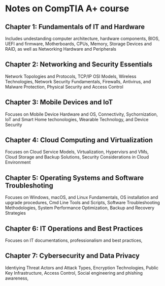 # Notes on CompTIA A+ course

## Chapter 1: Fundamentals of IT and Hardware

 Includes undestanding computer architecture, hardware components, BIOS, UEFI and firmware, Motherboards, CPUs, Memory, Storage Devices and RAID, as well as Networking Hardware and Peripherals

## Chapter 2: Networking and Security Essentials

 Network Topologies and Protocols, TCP/IP OSI Models, Wireless Technologies, Network Security Fundamentals, Firewalls, Antivirus, and Malware Protection, Physical Security and Access Control

## Chapter 3: Mobile Devices and IoT

 Focuses on Mobile Device Hardware and OS, Connectivity, Sychornization, IoT and Smart Home techonologies, Wearable Technology, and Device Security

## Chapter 4: Cloud Computing and Virtualization

 Focuses on Cloud Service Models, Virtualization, Hypervisrs and VMs, Cloud Storage and Backup Solutions, Security Considerations in Cloud Environment

## Chapter 5: Operating Systems and Software Troubleshoting

 Focuses on Windows, macOS, and Linux Fundamentals, OS installation and upgrade procedures, Cmd Line Tools and Scripts, Software Troubleshooting Methodologies, System Performance Optimization, Backup and Recovery Strategies


## Chapter 6: IT Operations and Best Practices

 Focuses on IT documentations, professionalism and best practices,

## Chapter 7: Cybersecurity and Data Privacy

 Identiying Threat Actors and Attack Types, Encryption Technologies, Public Key Infrastructure, Access Control, Social engineering and phishing awareness,



